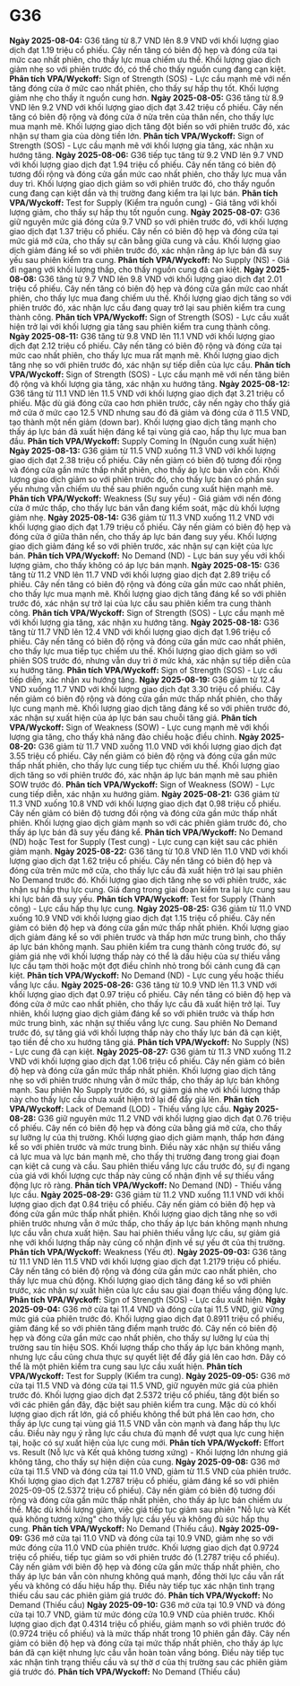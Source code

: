 # G36

**Ngày 2025-08-04:** G36 tăng từ 8.7 VND lên 8.9 VND với khối lượng giao dịch đạt 1.19 triệu cổ phiếu. Cây nến tăng có biên độ hẹp và đóng cửa tại mức cao nhất phiên, cho thấy lực mua chiếm ưu thế. Khối lượng giao dịch giảm nhẹ so với phiên trước đó, có thể cho thấy nguồn cung đang cạn kiệt. **Phân tích VPA/Wyckoff:** Sign of Strength (SOS) - Lực cầu mạnh mẽ với nến tăng đóng cửa ở mức cao nhất phiên, cho thấy sự hấp thụ tốt. Khối lượng giảm nhẹ cho thấy ít nguồn cung hơn.
**Ngày 2025-08-05:** G36 tăng từ 8.9 VND lên 9.2 VND với khối lượng giao dịch đạt 3.42 triệu cổ phiếu. Cây nến tăng có biên độ rộng và đóng cửa ở nửa trên của thân nến, cho thấy lực mua mạnh mẽ. Khối lượng giao dịch tăng đột biến so với phiên trước đó, xác nhận sự tham gia của dòng tiền lớn. **Phân tích VPA/Wyckoff:** Sign of Strength (SOS) - Lực cầu mạnh mẽ với khối lượng gia tăng, xác nhận xu hướng tăng.
**Ngày 2025-08-06:** G36 tiếp tục tăng từ 9.2 VND lên 9.7 VND với khối lượng giao dịch đạt 1.94 triệu cổ phiếu. Cây nến tăng có biên độ tương đối rộng và đóng cửa gần mức cao nhất phiên, cho thấy lực mua vẫn duy trì. Khối lượng giao dịch giảm so với phiên trước đó, cho thấy nguồn cung đang cạn kiệt dần và thị trường đang kiểm tra lại lực bán. **Phân tích VPA/Wyckoff:** Test for Supply (Kiểm tra nguồn cung) - Giá tăng với khối lượng giảm, cho thấy sự hấp thụ tốt nguồn cung.
**Ngày 2025-08-07:** G36 giữ nguyên mức giá đóng cửa 9.7 VND so với phiên trước đó, với khối lượng giao dịch đạt 1.37 triệu cổ phiếu. Cây nến có biên độ hẹp và đóng cửa tại mức giá mở cửa, cho thấy sự cân bằng giữa cung và cầu. Khối lượng giao dịch giảm đáng kể so với phiên trước đó, xác nhận rằng áp lực bán đã suy yếu sau phiên kiểm tra cung. **Phân tích VPA/Wyckoff:** No Supply (NS) - Giá đi ngang với khối lượng thấp, cho thấy nguồn cung đã cạn kiệt.
**Ngày 2025-08-08:** G36 tăng từ 9.7 VND lên 9.8 VND với khối lượng giao dịch đạt 2.01 triệu cổ phiếu. Cây nến tăng có biên độ hẹp và đóng cửa gần mức cao nhất phiên, cho thấy lực mua đang chiếm ưu thế. Khối lượng giao dịch tăng so với phiên trước đó, xác nhận lực cầu đang quay trở lại sau phiên kiểm tra cung thành công. **Phân tích VPA/Wyckoff:** Sign of Strength (SOS) - Lực cầu xuất hiện trở lại với khối lượng gia tăng sau phiên kiểm tra cung thành công.
**Ngày 2025-08-11:** G36 tăng từ 9.8 VND lên 11.1 VND với khối lượng giao dịch đạt 2.12 triệu cổ phiếu. Cây nến tăng có biên độ rộng và đóng cửa tại mức cao nhất phiên, cho thấy lực mua rất mạnh mẽ. Khối lượng giao dịch tăng nhẹ so với phiên trước đó, xác nhận sự tiếp diễn của lực cầu. **Phân tích VPA/Wyckoff:** Sign of Strength (SOS) - Lực cầu mạnh mẽ với nến tăng biên độ rộng và khối lượng gia tăng, xác nhận xu hướng tăng.
**Ngày 2025-08-12:** G36 tăng từ 11.1 VND lên 11.5 VND với khối lượng giao dịch đạt 3.21 triệu cổ phiếu. Mặc dù giá đóng cửa cao hơn phiên trước, cây nến ngày cho thấy giá mở cửa ở mức cao 12.5 VND nhưng sau đó đã giảm và đóng cửa ở 11.5 VND, tạo thành một nến giảm (down bar). Khối lượng giao dịch tăng mạnh cho thấy áp lực bán đã xuất hiện đáng kể tại vùng giá cao, hấp thụ lực mua ban đầu. **Phân tích VPA/Wyckoff:** Supply Coming In (Nguồn cung xuất hiện)
**Ngày 2025-08-13:** G36 giảm từ 11.5 VND xuống 11.3 VND với khối lượng giao dịch đạt 2.38 triệu cổ phiếu. Cây nến giảm có biên độ tương đối rộng và đóng cửa gần mức thấp nhất phiên, cho thấy áp lực bán vẫn còn. Khối lượng giao dịch giảm so với phiên trước đó, cho thấy lực bán có phần suy yếu nhưng vẫn chiếm ưu thế sau phiên nguồn cung xuất hiện mạnh mẽ. **Phân tích VPA/Wyckoff:** Weakness (Sự suy yếu) - Giá giảm với nến đóng cửa ở mức thấp, cho thấy lực bán vẫn đang kiểm soát, mặc dù khối lượng giảm nhẹ.
**Ngày 2025-08-14:** G36 giảm từ 11.3 VND xuống 11.2 VND với khối lượng giao dịch đạt 1.79 triệu cổ phiếu. Cây nến giảm có biên độ hẹp và đóng cửa ở giữa thân nến, cho thấy áp lực bán đang suy yếu. Khối lượng giao dịch giảm đáng kể so với phiên trước, xác nhận sự cạn kiệt của lực bán. **Phân tích VPA/Wyckoff:** No Demand (ND) - Lực bán suy yếu với khối lượng giảm, cho thấy không có áp lực bán mạnh.
**Ngày 2025-08-15:** G36 tăng từ 11.2 VND lên 11.7 VND với khối lượng giao dịch đạt 2.89 triệu cổ phiếu. Cây nến tăng có biên độ rộng và đóng cửa gần mức cao nhất phiên, cho thấy lực mua mạnh mẽ. Khối lượng giao dịch tăng đáng kể so với phiên trước đó, xác nhận sự trở lại của lực cầu sau phiên kiểm tra cung thành công. **Phân tích VPA/Wyckoff:** Sign of Strength (SOS) - Lực cầu mạnh mẽ với khối lượng gia tăng, xác nhận xu hướng tăng.
**Ngày 2025-08-18:** G36 tăng từ 11.7 VND lên 12.4 VND với khối lượng giao dịch đạt 1.96 triệu cổ phiếu. Cây nến tăng có biên độ rộng và đóng cửa gần mức cao nhất phiên, cho thấy lực mua tiếp tục chiếm ưu thế. Khối lượng giao dịch giảm so với phiên SOS trước đó, nhưng vẫn duy trì ở mức khá, xác nhận sự tiếp diễn của xu hướng tăng. **Phân tích VPA/Wyckoff:** Sign of Strength (SOS) - Lực cầu tiếp diễn, xác nhận xu hướng tăng.
**Ngày 2025-08-19:** G36 giảm từ 12.4 VND xuống 11.7 VND với khối lượng giao dịch đạt 3.30 triệu cổ phiếu. Cây nến giảm có biên độ rộng và đóng cửa gần mức thấp nhất phiên, cho thấy lực cung mạnh mẽ. Khối lượng giao dịch tăng đáng kể so với phiên trước đó, xác nhận sự xuất hiện của áp lực bán sau chuỗi tăng giá. **Phân tích VPA/Wyckoff:** Sign of Weakness (SOW) - Lực cung mạnh mẽ với khối lượng gia tăng, cho thấy khả năng đảo chiều hoặc điều chỉnh.
**Ngày 2025-08-20:** G36 giảm từ 11.7 VND xuống 11.0 VND với khối lượng giao dịch đạt 3.55 triệu cổ phiếu. Cây nến giảm có biên độ rộng và đóng cửa gần mức thấp nhất phiên, cho thấy lực cung tiếp tục chiếm ưu thế. Khối lượng giao dịch tăng so với phiên trước đó, xác nhận áp lực bán mạnh mẽ sau phiên SOW trước đó. **Phân tích VPA/Wyckoff:** Sign of Weakness (SOW) - Lực cung tiếp diễn, xác nhận xu hướng giảm.
**Ngày 2025-08-21:** G36 giảm từ 11.3 VND xuống 10.8 VND với khối lượng giao dịch đạt 0.98 triệu cổ phiếu. Cây nến giảm có biên độ tương đối rộng và đóng cửa gần mức thấp nhất phiên. Khối lượng giao dịch giảm mạnh so với các phiên giảm trước đó, cho thấy áp lực bán đã suy yếu đáng kể. **Phân tích VPA/Wyckoff:** No Demand (ND) hoặc Test for Supply (Test cung) - Lực cung cạn kiệt sau các phiên giảm mạnh.
**Ngày 2025-08-22:** G36 tăng từ 10.8 VND lên 11.0 VND với khối lượng giao dịch đạt 1.62 triệu cổ phiếu. Cây nến tăng có biên độ hẹp và đóng cửa trên mức mở cửa, cho thấy lực cầu đã xuất hiện trở lại sau phiên No Demand trước đó. Khối lượng giao dịch tăng nhẹ so với phiên trước, xác nhận sự hấp thụ lực cung. Giá đang trong giai đoạn kiểm tra lại lực cung sau khi lực bán đã suy yếu. **Phân tích VPA/Wyckoff:** Test for Supply (Thành công) - Lực cầu hấp thụ lực cung.
**Ngày 2025-08-25:** G36 giảm từ 11.0 VND xuống 10.9 VND với khối lượng giao dịch đạt 1.15 triệu cổ phiếu. Cây nến giảm có biên độ hẹp và đóng cửa gần mức thấp nhất phiên. Khối lượng giao dịch giảm đáng kể so với phiên trước và thấp hơn mức trung bình, cho thấy áp lực bán không mạnh. Sau phiên kiểm tra cung thành công trước đó, sự giảm giá nhẹ với khối lượng thấp này có thể là dấu hiệu của sự thiếu vắng lực cầu tạm thời hoặc một đợt điều chỉnh nhỏ trong bối cảnh cung đã cạn kiệt. **Phân tích VPA/Wyckoff:** No Demand (ND) - Lực cung yếu hoặc thiếu vắng lực cầu.
**Ngày 2025-08-26:** G36 tăng từ 10.9 VND lên 11.3 VND với khối lượng giao dịch đạt 0.97 triệu cổ phiếu. Cây nến tăng có biên độ hẹp và đóng cửa ở mức cao nhất phiên, cho thấy lực cầu đã xuất hiện trở lại. Tuy nhiên, khối lượng giao dịch giảm đáng kể so với phiên trước và thấp hơn mức trung bình, xác nhận sự thiếu vắng lực cung. Sau phiên No Demand trước đó, sự tăng giá với khối lượng thấp này cho thấy lực bán đã cạn kiệt, tạo tiền đề cho xu hướng tăng giá. **Phân tích VPA/Wyckoff:** No Supply (NS) - Lực cung đã cạn kiệt.
**Ngày 2025-08-27:** G36 giảm từ 11.3 VND xuống 11.2 VND với khối lượng giao dịch đạt 1.06 triệu cổ phiếu. Cây nến giảm có biên độ hẹp và đóng cửa gần mức thấp nhất phiên. Khối lượng giao dịch tăng nhẹ so với phiên trước nhưng vẫn ở mức thấp, cho thấy áp lực bán không mạnh. Sau phiên No Supply trước đó, sự giảm giá nhẹ với khối lượng thấp này cho thấy lực cầu chưa xuất hiện trở lại để đẩy giá lên. **Phân tích VPA/Wyckoff:** Lack of Demand (LOD) - Thiếu vắng lực cầu.
**Ngày 2025-08-28:** G36 giữ nguyên mức 11.2 VND với khối lượng giao dịch đạt 0.76 triệu cổ phiếu. Cây nến có biên độ hẹp và đóng cửa bằng giá mở cửa, cho thấy sự lưỡng lự của thị trường. Khối lượng giao dịch giảm mạnh, thấp hơn đáng kể so với phiên trước và mức trung bình. Điều này xác nhận sự thiếu vắng cả lực mua và lực bán mạnh mẽ, cho thấy thị trường đang trong giai đoạn cạn kiệt cả cung và cầu. Sau phiên thiếu vắng lực cầu trước đó, sự đi ngang của giá với khối lượng cực thấp này củng cố nhận định về sự thiếu vắng động lực rõ ràng. **Phân tích VPA/Wyckoff:** No Demand (ND) - Thiếu vắng lực cầu.
**Ngày 2025-08-29:** G36 giảm từ 11.2 VND xuống 11.1 VND với khối lượng giao dịch đạt 0.84 triệu cổ phiếu. Cây nến giảm có biên độ hẹp và đóng cửa gần mức thấp nhất phiên. Khối lượng giao dịch tăng nhẹ so với phiên trước nhưng vẫn ở mức thấp, cho thấy áp lực bán không mạnh nhưng lực cầu vẫn chưa xuất hiện. Sau hai phiên thiếu vắng lực cầu, sự giảm giá nhẹ với khối lượng thấp này củng cố nhận định về sự yếu ớt của thị trường. **Phân tích VPA/Wyckoff:** Weakness (Yếu ớt).
**Ngày 2025-09-03:** G36 tăng từ 11.1 VND lên 11.5 VND với khối lượng giao dịch đạt 1.2179 triệu cổ phiếu. Cây nến tăng có biên độ rộng và đóng cửa gần mức cao nhất phiên, cho thấy lực mua chủ động. Khối lượng giao dịch tăng đáng kể so với phiên trước, xác nhận sự xuất hiện của lực cầu sau giai đoạn thiếu vắng động lực. **Phân tích VPA/Wyckoff:** Sign of Strength (SOS) - Lực cầu xuất hiện.
**Ngày 2025-09-04:** G36 mở cửa tại 11.4 VND và đóng cửa tại 11.5 VND, giữ vững mức giá của phiên trước đó. Khối lượng giao dịch đạt 0.8911 triệu cổ phiếu, giảm đáng kể so với phiên tăng điểm mạnh trước đó. Cây nến có biên độ hẹp và đóng cửa gần mức cao nhất phiên, cho thấy sự lưỡng lự của thị trường sau tín hiệu SOS. Khối lượng thấp cho thấy áp lực bán không mạnh, nhưng lực cầu cũng chưa thực sự quyết liệt để đẩy giá lên cao hơn. Đây có thể là một phiên kiểm tra cung sau lực cầu xuất hiện. **Phân tích VPA/Wyckoff:** Test for Supply (Kiểm tra cung).
**Ngày 2025-09-05:** G36 mở cửa tại 11.5 VND và đóng cửa tại 11.5 VND, giữ nguyên mức giá của phiên trước đó. Khối lượng giao dịch đạt 2.5372 triệu cổ phiếu, tăng đột biến so với các phiên gần đây, đặc biệt sau phiên kiểm tra cung. Mặc dù có khối lượng giao dịch rất lớn, giá cổ phiếu không thể bứt phá lên cao hơn, cho thấy áp lực cung tại vùng giá 11.5 VND vẫn còn mạnh và đang hấp thụ lực cầu. Điều này ngụ ý rằng lực cầu chưa đủ mạnh để vượt qua lực cung hiện tại, hoặc có sự xuất hiện của lực cung mới. **Phân tích VPA/Wyckoff:** Effort vs. Result (Nỗ lực và Kết quả không tương xứng) - Khối lượng lớn nhưng giá không tăng, cho thấy sự hiện diện của cung.
**Ngày 2025-09-08:** G36 mở cửa tại 11.5 VND và đóng cửa tại 11.0 VND, giảm từ 11.5 VND của phiên trước. Khối lượng giao dịch đạt 1.2787 triệu cổ phiếu, giảm đáng kể so với phiên 2025-09-05 (2.5372 triệu cổ phiếu). Cây nến giảm có biên độ tương đối rộng và đóng cửa gần mức thấp nhất phiên, cho thấy áp lực bán chiếm ưu thế. Mặc dù khối lượng giảm, việc giá tiếp tục giảm sau phiên "Nỗ lực và Kết quả không tương xứng" cho thấy lực cầu yếu và không đủ sức hấp thụ cung. **Phân tích VPA/Wyckoff:** No Demand (Thiếu cầu).
**Ngày 2025-09-09:** G36 mở cửa tại 11.0 VND và đóng cửa tại 10.9 VND, giảm nhẹ so với mức đóng cửa 11.0 VND của phiên trước. Khối lượng giao dịch đạt 0.9724 triệu cổ phiếu, tiếp tục giảm so với phiên trước đó (1.2787 triệu cổ phiếu). Cây nến giảm với biên độ hẹp và đóng cửa gần mức thấp nhất phiên, cho thấy áp lực bán vẫn còn nhưng không quá mạnh, đồng thời lực cầu vẫn rất yếu và không có dấu hiệu hấp thụ. Điều này tiếp tục xác nhận tình trạng thiếu cầu sau các phiên giảm giá trước đó. **Phân tích VPA/Wyckoff:** No Demand (Thiếu cầu)
**Ngày 2025-09-10:** G36 mở cửa tại 10.9 VND và đóng cửa tại 10.7 VND, giảm từ mức đóng cửa 10.9 VND của phiên trước. Khối lượng giao dịch đạt 0.4314 triệu cổ phiếu, giảm mạnh so với phiên trước đó (0.9724 triệu cổ phiếu) và là mức thấp nhất trong 10 phiên gần đây. Cây nến giảm có biên độ hẹp và đóng cửa tại mức thấp nhất phiên, cho thấy áp lực bán đã cạn kiệt nhưng lực cầu vẫn hoàn toàn vắng bóng. Điều này tiếp tục xác nhận tình trạng thiếu cầu và sự thờ ơ của thị trường sau các phiên giảm giá trước đó. **Phân tích VPA/Wyckoff:** No Demand (Thiếu cầu)
